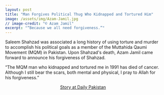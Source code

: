 ```yaml
---
layout: post
title: "Man Forgives Political Thug Who Kidnapped and Tortured Him"
image: /assets/img/Azam-Jamil.jpg
// image-credit: "© Azam Jamil"
excerpt: "“Because we all need forgiveness.”"
---
```

<p>Saleem Shahzad was associated a long history of using torture and murder to accomplish his political goals as a member of the Muttahida Qaumi Movement (MQM) in Pakistan. Upon Shahzad's death, Azam Jamil came forward to announce his forgiveness of Shahzad.</p>

<p>“The MQM man who kidnapped and tortured me in 1991 has died of cancer. Although I still bear the scars, both mental and physical, I pray to Allah for his forgiveness.”</p>

<p align="center"><a href="https://en.dailypakistan.com.pk/08-Jul-2018/man-kidnapped-tortured-by-mqm-s-saleem-shehzad-forgives-him-after-death-from-cancer"> Story at Daily Pakistan </a></p>
